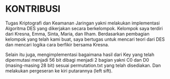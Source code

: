 # KONTRIBUSI

Tugas Kriptografi dan Keamanan Jaringan yakni melakukan implementasi Algoritma DES yang dikerjakan secara berkelompok. Kelompok saya terdiri dari Kresna, Emma, Sinta, Maria, dan Ilham. Berdasarkan pembagian kelompok yang telah kami buat, saya bertugas untuk mencari teori dari DES dan mencari logika cara berfikir bersama Kresna.

Selain itu juga, mengimplementasi bagaimana hasil dari Key yang telah dipermutasi menjadi 56 bit dibagi menjadi 2 bagian yakni C0 dan D0 (masing-masing 28 bit) sesuai permutation.txt yang telah disediakan. Dan melakukan pergeseran ke kiri putarannya (left sift).
